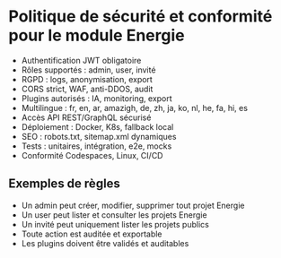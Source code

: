 # Politique de sécurité et conformité pour le module Energie

- Authentification JWT obligatoire
- Rôles supportés : admin, user, invité
- RGPD : logs, anonymisation, export
- CORS strict, WAF, anti-DDOS, audit
- Plugins autorisés : IA, monitoring, export
- Multilingue : fr, en, ar, amazigh, de, zh, ja, ko, nl, he, fa, hi, es
- Accès API REST/GraphQL sécurisé
- Déploiement : Docker, K8s, fallback local
- SEO : robots.txt, sitemap.xml dynamiques
- Tests : unitaires, intégration, e2e, mocks
- Conformité Codespaces, Linux, CI/CD

## Exemples de règles
- Un admin peut créer, modifier, supprimer tout projet Energie
- Un user peut lister et consulter les projets Energie
- Un invité peut uniquement lister les projets publics
- Toute action est auditée et exportable
- Les plugins doivent être validés et auditables
